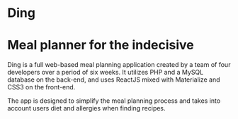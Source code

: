 # Ding
# Meal planner for the indecisive

Ding is a full web-based meal planning application created by a team of four developers over a period of six weeks.
It utilizes PHP and a MySQL database on the back-end, and uses ReactJS mixed with Materialize and CSS3 on the front-end.

The app is designed to simplify the meal planning process and takes into account users diet and allergies when finding recipes.
